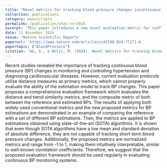```yaml
---
title: "Novel metrics for tracking blood pressure changes incontinuous cuffless blood pressure estimations"
collection: publications
category: manuscripts
permalink: /publication/shan_nsr2024
excerpt: 'This paper introduces a new novel evaluation metric for cuffless blood pressure estimation by combining both distance and trend similarities.'
date: 11 November 2024
venue: 'Nature Scientific Reports'
paperurl: 'https://www.nature.com/articles/s41598-024-77171-6'
papertopic: ["BloodPressure"]
citation: 'He, S., & Bolić, M. (2024). Novel metrics for tracking blood pressure changes incontinuous cuffless blood pressure estimations. Scientific Reports, 14(1), 27478.'
---
```


Recent studies revealed the importance of tracking continuous blood pressure (BP) changes in monitoring and controlling hypertension and diagnosing cardiovascular diseases. However, current evaluation protocols utilize distance measures as primary metrics, which cannot properly evaluate the ability of the estimation model to track BP changes. This paper proposes a comprehensive evaluation framework which evaluates the distance and trend similarity metrics, and the composite metric of both between the reference and estimated BPs. The results of applying both widely used conventional metrics and the new proposed metrics for BP estimations are demonstrated in an example of comparing the reference with a set of different BP estimations. Then, the metrics are applied to BP estimations obtained using state-of-the-art (SOTA) algorithms. It is shown that even though SOTA algorithms have a low mean and standard deviation of absolute difference, they are not capable of tracking short-term blood pressure changes. Additionally, the proposed metrics are normalized metrics and range from -1 to 1, making them intuitively interpretable, similar to well-known correlation coefficients. Therefore, we suggest that the proposed evaluation framework should be used regularly in evaluating continuous BP monitoring systems.
